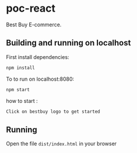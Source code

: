 # poc-react

Best Buy E-commerce.

## Building and running on localhost

First install dependencies:

```sh
npm install
```


To to run on localhost:8080:

```sh
npm start
```

how to start :

```sh
Click on bestbuy logo to get started
```

## Running

Open the file `dist/index.html` in your browser

